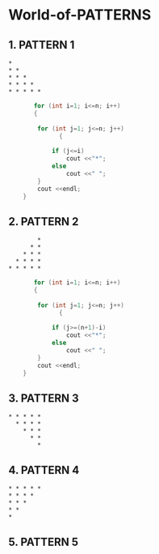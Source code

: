 # World-of-PATTERNS

## 1. PATTERN 1

```
*
* *
* * *
* * * *
* * * * *
```

```cpp
       for (int i=1; i<=n; i++)
       {
		
		for (int j=1; j<=n; j++)
              {
			
			if (j<=i) 
				cout <<"*";
			else
				cout <<" ";
		}
		cout <<endl;		
	}
```
## 2. PATTERN 2

```
        *
      * *
    * * *
  * * * *
* * * * *
```

```cpp
       for (int i=1; i<=n; i++)
       {
		
		for (int j=1; j<=n; j++)
              {
			
			if (j>=(n+1)-i) 
				cout <<"*";
			else
				cout <<" ";
		}
		cout <<endl;		
	}
```

## 3. PATTERN 3

```
* * * * *
  * * * *
    * * *
      * *
        *
```

## 4. PATTERN 4

```
* * * * *
* * * *
* * *
* *
*
```

## 5. PATTERN 5
